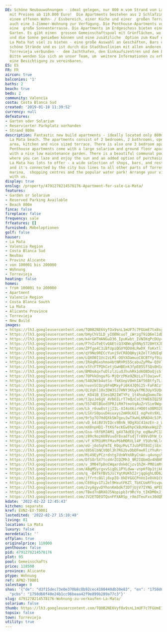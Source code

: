 ```yaml
---
DE: Schöne Neubauwohnungen - ideal gelegen, nur 800 m vom Strand von La Mata entfernt,
  mit Preisen ab 110.000 Euro!  Die Apartments bestehen aus 2 Schlafzimmern, 2 Bädern,
  einem offenen Wohn- / Essbereich, einer Küche und einer  großen Terrasse. Es gibt
  auch eine 3-Zimmer-Wohnung zur Verfügung. Die Penthouse-Apartments verfügen über
  eine  große Sonnenterrasse. Die Apartments im Erdgeschoss bieten einen schönen pflegeleichten
  Garten. Es gibt einen  grossen Gemeinschaftspool mit Grünflächen, wo Sie faulenzen
  und die Sonne genießen können und eine zusätzliche  Option zum Kauf einer Parkeinheit.
  La Mata hat viel zu bieten - eine große Auswahl an Geschäften, Bars und  Restaurants,
  schöne Strände und es ist durch die Stadtbuslinien mit allen anderen Teilen von
  Torrevieja verbunden -  dem Jachthafen, den Einkaufszentren und dem beliebten Wasserpark!
  Bitte wenden Sie sich an unser Team, um  weitere Informationen zu erhalten oder
  eine Besichtigung zu vereinbaren.
ES: ES
FR: FR
aircon: true
balconies: '1'
baths: 2
beach: true
beds: 2
community: Valencia
costa: Costa Blanca Sud
created: '2019-01-18 11:39:52'
currency: null
defeatures:
- Garten oder Solarium
- Reservierter Parkplatz vorhanden
- Strand 800m
description: Fantastic new build apartments - ideally located only 800m from the famous
  La Mata beach. The apartments consist of 2 bedrooms, 2 bathrooms, open  living/dining
  area, kitchen and nice sized terrace. There is also one 3 bedroom apartment  available.
  Penthouse apartments come with a large solarium and ground floor apartments  come
  with a nice low maintenance garden. There is a beautiful communal pool with green  areas
  where you can laze and enjoy the sun and an added option of purchasing a parking  unit.
  La Mata has lots to offer - a wide selection of shops, bars, and restaurants, nice  beaches
  and it's connected by the city bus lines to all other parts of Torrevieja - the
  marina,  shopping centres and the popular water park! Arrange your viewing appointment
  with us.
display: true
enslug: /property/4791278214578176-Apartment-for-sale-La-Mata/
features:
- Garden or Solarium
- Reserved Parking Available
- Beach 800m
finca: false
fireplace: false
frequency: sale
frfeatures: []
furnished: Möbeloptionen
golf: false
hauser:
- La Mata
- Valencia Region
- Costa Blanca Sud
- Neubau
- Provinz Alicante
- von 100001 bis 200000
- Wohnung
- Torrevieja
heating: false
homes:
- from 100001 to 200000
- Apartment
- Valencia Region
- Costa Blanca South
- La Mata
- Alicante Province
- Torrevieja
- New Build
images:
- https://lh3.googleusercontent.com/TQ0B2NE6VyfOx9snL1mUF7c7FGUmE7tx8sgt4povfL5UwodssLCuZN5By4PkAZnZ0Cc964Mev3PR5ao7rg_kBhUfirExc65Hh50=w640-rj-e30-l100
- https://lh3.googleusercontent.com/bHyChV1LD_yIOBNcuoT_iWrzgT9iQ6mlIdDxQzXGUVVDkyk_6IMKL-c6W1zhUQYNjIYhE6m4rdEtS65nFzLwhsO25e91ijPu=w640-rj-e30-l100
- https://lh3.googleusercontent.com/k4rGHTHANGuD36_IpuKwbt_IVNIKqPcDUy4CFwhB_J-gZmm1-uL0O3unTAEzEEYeFfqG_ozVJ7nvRk3I66BEhxJnwb645AoC1A=w640-rj-e30-l100
- https://lh3.googleusercontent.com/F7nIuTeEtvQAEtcQ3XBWcgh0Ny5728HtXJLSUadCILE9yT8-QtTiby50IzsKd8xpQQbLOkBzZGDvYTbF5WturDWUAl3PAH_cWw=w640-rj-e30-l100
- https://lh3.googleusercontent.com/ZPfgo4C3iBfUpiQGVYQDU4LRwDX_foKxtl1u7dPAvUpb6m6L4RDNWkAp3UXgK9g39Gy6b3ekhlYBtT9nssULU9AgL7b7wEP6MA=w640-rj-e30-l100
- https://lh3.googleusercontent.com/qY9No9RECcYunjSVCR8DQHyjkZelTJdUIqRii6g_DevUav-4Ye5HuHWGRvdeDpEVjCRDJnzwMczEjSFzugvP3m81A4b0OzCF=w640-rj-e30-l100
- https://lh3.googleusercontent.com/LQXO0I1Vc2zLM1-OOYXOamuoC8CBTYyf9iwTkd9wcTruXeU2PpI7aqYckWRqljzj-YhLl687mQ1yIgEknGr8oYGiRH1ndCzK=w640-rj-e30-l100
- https://lh3.googleusercontent.com/IR4qRGxohma4btNRVRS55cabuZyPRw-Q3Vl2xYQLWyuuQF4ErVwjOKHv6vD7Kt4BW5_YuhZOiPHqYsoYYidMnIqMhSdNyPGiEg=w640-rj-e30-l100
- https://lh3.googleusercontent.com/x5YcFTPQhCetjGwHBEnk3fpE05SfSQs0H1oZPqCsz8W9Wk-Pct2oshdzrYxlTo68Y_36ZsbY1dN-Mkn96E8wXP_PU8uZIw89xQ=w640-rj-e30-l100
- https://lh3.googleusercontent.com/BMOoAqxfuDlzlzLuOJhuhRk1d6Q8DoQjsSfAElTNlCrqC74mlPHDzFsbZlD6NLhrpnpD6G7P2CRiTArvB9QhzybeXcYAvjRkcg=w640-rj-e30-l100
- https://lh3.googleusercontent.com/7OPkkOngufG-MjQrzPKe9ZNzLx7lOaiwvFJrcC4e9Sq8cTR2JhOjfv570BwJiGkHoHQcBCIIkjQeRnQTYr1lDEhF0sngKUvArQ=w640-rj-e30-l100
- https://lh3.googleusercontent.com/5402Wtb4otSx-fkKUepV0mhIAf56Btfy7LiMJ6j9V-O1_B-tknQoKRy0SlvXG1NuPl5-4J67136vH6LJrbod3rqgSuCefRSxKA=w640-rj-e30-l100
- https://lh3.googleusercontent.com/nvonSCQzy6FmQMxyFi6K4JQ9i25-FaFACzthVCmxqdal0Dsac5-iDWD83cCwAmz0mljhh4g_eQgRdBk_KVz5L9bZmimfeJnDwQ0=w640-rj-e30-l100
- https://lh3.googleusercontent.com/QLVqhl10x3DW3SJ7HNY3KGykfM63UyX5UQqRemGh0Ln8-fzNazVWlmPmFuWedHx1FpRm8AOG0jJ1xCPgEVzU_4wbgGsRw_I49_4=w640-rj-e30-l100
- https://lh3.googleusercontent.com/_KO41B_ESesQR2IWTYPz_1t4hxAqDomu7AvGkz1fpf6NZiNqrA6HdiYROiDSgrQkq7mAv4dCqpFLeBc67OYcUy51L2nGBP4Szw=w640-rj-e30-l100
- https://lh3.googleusercontent.com/tJpzJe6gV_4VbOILrT7mQzCsCthWE6IQ25RqfvzH2WFuwEZPOPMXnD3iy2A2Xo5srH-rqchQwI5a7XMwZRFy5qQ1byyRVa5UwFo=w640-rj-e30-l100
- https://lh3.googleusercontent.com/5574DlBGod3PRJiRH7tmoVqAuZrVSie9WgcZr9hbqEo4Hg7tctJxPNt505wJAkPP4kmf1sq_0T4tToNhIJRPfyA3UAmejLaPwXs=w640-rj-e30-l100
- https://lh3.googleusercontent.com/Lb_r6uw8stjjIIL-XI4oX6irHO0tsOBM32kTgmAEmzJk_5DggcM22ESM950G4D5OENlU4FkAjBOl0j2a2qrggIhXBooa3shYqA=w640-rj-e30-l100
- https://lh3.googleusercontent.com/LSXrS0puvD4suxys2mH9i6EI_oqPeXs9XLI_G5UH6hLCnAAYAZSZpD941LOa09nWRmz7k7RUiaRzkxDPucCx0K-ArsRw0GSR=w640-rj-e30-l100
- https://lh3.googleusercontent.com/9r5y7O7HdQXkSW7geu3wTXwHL6MAD4c5JPz5Zmv5q8gN7W30QxaIRPJuYbm-O34KT3imm5ltC0O0ovjR9Bvb5WrhyxU3krvu=w640-rj-e30-l100
- https://lh3.googleusercontent.com/vD_k4iBV3VIQcs9BnN_9DgXGC41mzEn-z_WR9XElEI0n7z99AHyEgjt6BqDsy1fFQIYNDmH9SOv20M80-Hz5n_0vfIDWegprfg=w640-rj-e30-l100
- https://lh3.googleusercontent.com/mX0npHD1-TtKGfecKEw0hpCkBzKWxeWq2Zt6gAeKsXNtEDHaA2XWkItCdtriQwHjsxqiz1yupCXsK1vZa0MVGPqF2wQ9kwKJ=w640-rj-e30-l100
- https://lh3.googleusercontent.com/Gsa-tRf6MJAM1_g4V7AdEOjhp_eqNwuPC1XMR8tfdeJLpG0QDVY7EQI1sRac1VdHe22PMfgLg1nthsUXOenPUMMiRPgwdjN1vg=w640-rj-e30-l100
- https://lh3.googleusercontent.com/z89c9ozAU8Vuudr8vadfsdjTrA9VvDhW_Celf6mY-Ueu5AEJwetvpMGWxF3gFTbNHVLILJScutdX6HLqFGNUCYMFYFM9l95-ag=w640-rj-e30-l100
- https://lh3.googleusercontent.com/vf_H7M1UMtFMavP6bMORVLl4P_Y5UhrWLl4wpyriJT8ccXRTg5hENJJK6xdh8z5dyMCzqMnDt26dROc1AzrbGm9-cKw8NEdWdw=w640-rj-e30-l100
- https://lh3.googleusercontent.com/eU-j6o5qFmTE_KOqzMvLTJubPOT8dIjlEn1MgaYww7EBTQ0jMP2oZTTU3_AdmzfIncMH-avMoi6unyujWVOmFhFtuKVhzBOg8g=w640-rj-e30-l100
- https://lh3.googleusercontent.com/d856lbNCV0Dl3h7RG2bvDbDFmeRliYYuRry-V64PvLkOFazrdeVmr2JmXpUzUzLAH0-rzk2Gn0tfY36phlP8WbmYV2RybW6bboM=w640-rj-e30-l100
- https://lh3.googleusercontent.com/Mi49EyPCzrdntg7dnWYmXRyCnAn-q4vngsVl0WzqmLJZX8vYaO1eh921o7DrS8ROcEcxUBmvJ_wt7s_7GRgF1e2OSKGEVNvP3g=w640-rj-e30-l100
- https://lh3.googleusercontent.com/DfSOr5X7tcd4rZCQZMh3_9R2IQbmQv4hBHNMWZKYhatrNd3ZZ8OWY6ITuCk4AA2ZULgPbhGfo9fkK6cab1u5AvPskVsS7qNTJQ=w640-rj-e30-l100
- https://lh3.googleusercontent.com/v_3M04TpDnCWqardnk6Cjzv1hZH-PMOimRVDMl2qZ3TioBR0Lfd09Ko1clwXIttSjdO3iBcTNu0Q3XMI14Z9drD607Cgv2rsBw=w640-rj-e30-l100
- https://lh3.googleusercontent.com/ABgM5yrgvvSigDL1PYLdww-vnpHfOp1tjkH8ot5nZ1oajl3qEcZeSpbQoeY2h5BjlrdhDU0ZnrAL-eLrIrpj_MIgDI8QSOG5=w640-rj-e30-l100
- https://lh3.googleusercontent.com/q_-B4TkYBVSJslYqtRUKhI2rjqqGghL0D6ZUOEnnUkWJ_roOc0G9OAAGKQBTVA10L8xb00MTvdJGeCnT3F9uSPOkQfYn-fdC=w640-rj-e30-l100
- https://lh3.googleusercontent.com/jffrtc8Glj0xpIO-XkDYGGCPnVoIeOVH1C6sO7FyCa8BR7hcx_gmGcwtkuqjdgkHdJZwYyCy0EC0XsOk0YXy8G9n2hcTdTgMRA=w640-rj-e30-l100
- https://lh3.googleusercontent.com/CE0kgv1Ti2el9HxutFKZl_TbXCUoRfhsvpwIGnFHcL0_4DXxo2d45EJ60Qy7ZAcDxz5TgzZEkFvaMj_3cCgx7-rN__6sSBrKGA=w640-rj-e30-l100
- https://lh3.googleusercontent.com/2vyAgyvDYhonKmbdkf3DTjUjV7IYNG_mPEDRY50u_M5WONC-QbBxlE4e1qXNnTLrk1mq6rb0NrtlJqc6w-Y8l6lvIagueSpMIg=w640-rj-e30-l100
- https://lh3.googleusercontent.com/TBed7nBRXOJ5Nopipb3r9RcYo_tIKDMOxJj2BPDlysm9PADNQmikFYqAL7bfZfqjPTPOfAdvLrCuHlTJorJzBrlSq1AKF5aB=w640-rj-e30-l100
- https://lh3.googleusercontent.com/JV2ETDEOTQsnFFXARSp_rXm3TeuFxx30dQNF8wBwSTSbol8IOuxfclYJKRj-QFw9wGw_BMcY7_X7hQODaQHCLqPTQkOn8CqH9w=w640-rj-e30-l100
kdate: '2022-02-22 12:45:43'
kitchen: separate
kref: EVN2-EV-T0001
lastedited: '2022-02-27 15:10:48'
living: 81
location: La Mata
luxury: false
moredetails: ''
offplan: true
originalprice: 110000
penthouse: false
pid: 4791278214578176
plot: 95
pool: Gemeinschafts
price: 118500
province: Alicante
ptype: Wohnung
ref: APN2-T0001
salestage: 0
shas: '{"de": "d3f15dec73e0e370b8c8b92cec4100440db30e83", "en": "1750d60f40e24b1cc96beaa42f9e899b289a77c3",
  "pcbs": "1750d60f40e24b1cc96beaa42f9e899b289a77c3"}'
slug: 4791278214578176-Wohnung-zu-verkaufen-La-Mata/
solarium: false
thumb: https://lh3.googleusercontent.com/TQ0B2NE6VyfOx9snL1mUF7c7FGUmE7tx8sgt4povfL5UwodssLCuZN5By4PkAZnZ0Cc964Mev3PR5ao7rg_kBhUfirExc65Hh50=w400-h240-n-rj-e30-l100
topsix: false
town: Torrevieja
utility: true
---
```

